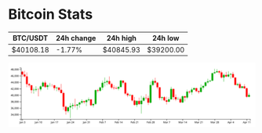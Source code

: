 # Bitcoin Stats

BTC/USDT|24h change|24h high|24h low|
|---|---|---|---|
|$40108.18|-1.77%|$40845.93|$39200.00|

<img src="./chart.svg">
